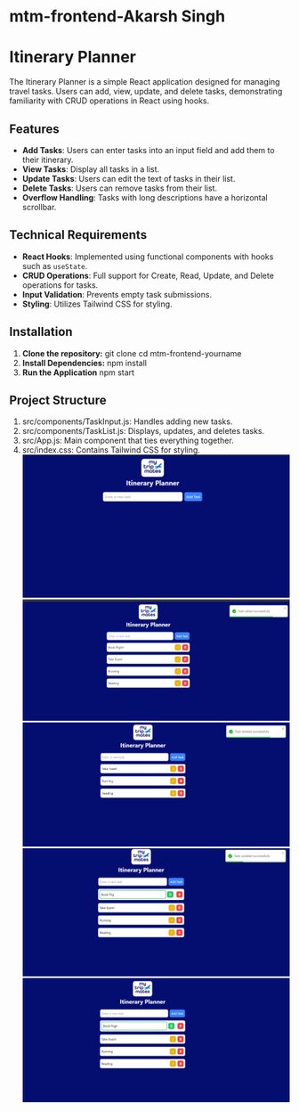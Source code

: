 # mtm-frontend-Akarsh Singh
# Itinerary Planner

The Itinerary Planner is a simple React application designed for managing travel tasks. Users can add, view, update, and delete tasks, demonstrating familiarity with CRUD operations in React using hooks.


## Features

- **Add Tasks**: Users can enter tasks into an input field and add them to their itinerary.
- **View Tasks**: Display all tasks in a list.
- **Update Tasks**: Users can edit the text of tasks in their list.
- **Delete Tasks**: Users can remove tasks from their list.
- **Overflow Handling**: Tasks with long descriptions have a horizontal scrollbar.

## Technical Requirements

- **React Hooks**: Implemented using functional components with hooks such as `useState`.
- **CRUD Operations**: Full support for Create, Read, Update, and Delete operations for tasks.
- **Input Validation**: Prevents empty task submissions.
- **Styling**: Utilizes Tailwind CSS for styling.

## Installation

1. **Clone the repository:**
   git clone 
   cd mtm-frontend-yourname
2. **Install Dependencies:**
    npm install
3. **Run the Application**
    npm start

## Project Structure
1. src/components/TaskInput.js: Handles adding new tasks.
2. src/components/TaskList.js: Displays, updates, and deletes tasks.
3. src/App.js: Main component that ties everything together.
4. src/index.css: Contains Tailwind CSS for styling.
![Homepage](I1.png)
![Adding](I2.png)
![Removing](I5.png)
![Updating](I3.png)
![Editing](I4.png)